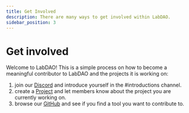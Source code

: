 ```yaml
---
title: Get Involved
description: There are many ways to get involved within LabDAO.
sidebar_position: 3
---
```



# Get involved
Welcome to LabDAO! This is a simple process on how to become a meaningful contributor to LabDAO and the projects it is working on: 

1. join our [Discord](https://discord.gg/labdao)  and introduce yourself in the #introductions channel.
2. create a [Project](https://app.labdao.xyz) and let members know about the project you are currently working on. 
3. browse our [GitHub](https://github.com/labdao) and see if you find a tool you want to contribute to.
